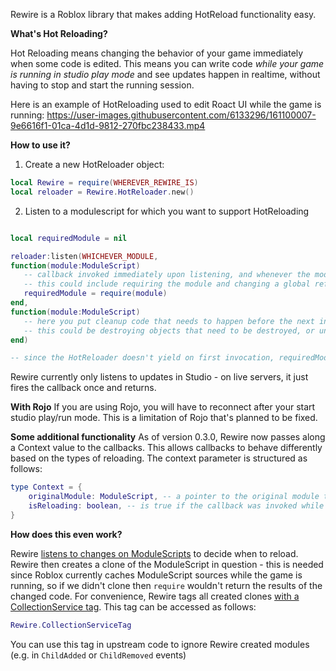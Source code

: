 Rewire is a Roblox library that makes adding HotReload functionality easy.

**What's Hot Reloading?**

Hot Reloading means changing the behavior of your game immediately when some code is edited. This means you can write code _while your game is running in studio play mode_ and see updates happen in realtime, without having to stop and start the running session.

Here is an example of HotReloading used to edit Roact UI while the game is running:
https://user-images.githubusercontent.com/6133296/161100007-9e6616f1-01ca-4d1d-9812-270fbc238433.mp4

**How to use it?**

1. Create a new HotReloader object:

```lua
local Rewire = require(WHEREVER_REWIRE_IS)
local reloader = Rewire.HotReloader.new()
```

2. Listen to a modulescript for which you want to support HotReloading

```lua

local requiredModule = nil

reloader:listen(WHICHEVER_MODULE,
function(module:ModuleScript)
   -- callback invoked immediately upon listening, and whenever the module in question updates
   -- this could include requiring the module and changing a global reference
   requiredModule = require(module)
end,
function(module:ModuleScript)
   -- here you put cleanup code that needs to happen before the next invocation of the callback
   -- this could be destroying objects that need to be destroyed, or unmounting a Roact handle
end)

-- since the HotReloader doesn't yield on first invocation, requiredModule is guaranteed to be non-nil by this point
```

Rewire currently only listens to updates in Studio - on live servers, it just fires the callback once and returns.

**With Rojo**
If you are using Rojo, you will have to reconnect after your start studio play/run mode. This is a limitation of Rojo that's planned to be fixed.

**Some additional functionality**
As of version 0.3.0, Rewire now passes along a Context value to the callbacks. This allows callbacks to behave differently based on the types of reloading. The context parameter is structured as follows:

```lua
type Context = {
	originalModule: ModuleScript, -- a pointer to the original module that was listened to
	isReloading: boolean, -- is true if the callback was invoked while the module was reloading (instead of module removed or during the first call to :listen)
}
```

**How does this even work?**

Rewire [listens to changes on ModuleScripts](src/HotReloader.lua) to decide when to reload. Rewire then creates a clone of the ModuleScript in question - this is needed since Roblox currently caches ModuleScript sources while the game is running, so if we didn't clone then `require` wouldn't return the results of the changed code.
For convenience, Rewire tags all created clones [with a CollectionService tag](src/Constants.lua). This tag can be accessed as follows:

```lua
Rewire.CollectionServiceTag
```

You can use this tag in upstream code to ignore Rewire created modules (e.g. in `ChildAdded` or `ChildRemoved` events)
